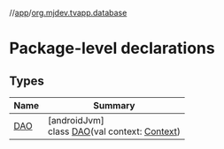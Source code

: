 //[app](../../index.md)/[org.mjdev.tvapp.database](index.md)

# Package-level declarations

## Types

| Name | Summary |
|---|---|
| [DAO](-d-a-o/index.md) | [androidJvm]<br>class [DAO](-d-a-o/index.md)(val context: [Context](https://developer.android.com/reference/kotlin/android/content/Context.html)) |
